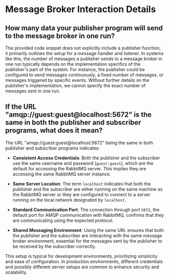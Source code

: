 # Message Broker Interaction Details

## How many data your publisher program will send to the message broker in one run?

The provided code snippet does not explicitly include a publisher function; it primarily outlines the setup for a message handler and listener. In systems like this, the number of messages a publisher sends to a message broker in one run typically depends on the implementation specifics of the publisher's part of the system. For instance, the publisher could be configured to send messages continuously, a fixed number of messages, or messages triggered by specific events. Without further details on the publisher's implementation, we cannot specify the exact number of messages sent in one run.

## If the URL "amqp://guest:guest@localhost:5672" is the same in both the publisher and subscriber programs, what does it mean?

The URL "amqp://guest:guest@localhost:5672" being the same in both publisher and subscriber programs indicates:

- **Consistent Access Credentials**: Both the publisher and the subscriber use the same username and password (`guest:guest`), which are the default for accessing the RabbitMQ server. This implies they are accessing the same RabbitMQ server instance.

- **Same Server Location**: The term `localhost` indicates that both the publisher and the subscriber are either running on the same machine as the RabbitMQ server or they are configured to connect to a server running on the local network designated by `localhost`.

- **Standard Communication Port**: The connection through port `5672`, the default port for AMQP communication with RabbitMQ, confirms that they are communicating using the expected protocol.

- **Shared Messaging Environment**: Using the same URL ensures that both the publisher and the subscriber are interacting with the same message broker environment, essential for the messages sent by the publisher to be received by the subscriber correctly.

This setup is typical for development environments, prioritizing simplicity and ease of configuration. In production environments, different credentials and possibly different server setups are common to enhance security and scalability.
